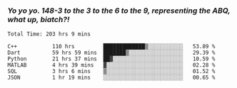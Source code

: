 ### ***Yo yo yo. 148-3 to the 3 to the 6 to the 9, representing the ABQ, what up, biatch?!***

<!--START_SECTION:waka-->

```text
Total Time: 203 hrs 9 mins

C++           110 hrs         █████████████▒░░░░░░░░░░░   53.89 %
Dart          59 hrs 59 mins  ███████▒░░░░░░░░░░░░░░░░░   29.39 %
Python        21 hrs 37 mins  ██▓░░░░░░░░░░░░░░░░░░░░░░   10.59 %
MATLAB        4 hrs 39 mins   ▓░░░░░░░░░░░░░░░░░░░░░░░░   02.28 %
SQL           3 hrs 6 mins    ▒░░░░░░░░░░░░░░░░░░░░░░░░   01.52 %
JSON          1 hr 19 mins    ░░░░░░░░░░░░░░░░░░░░░░░░░   00.65 %
```

<!--END_SECTION:waka-->

<!--
**AJMC2002/AJMC2002** is a ✨ _special_ ✨ repository because its `README.md` (this file) appears on your GitHub profile.

Here are some ideas to get you started:

- 🔭 I’m currently working on ...
- 🌱 I’m currently learning ...
- 👯 I’m looking to collaborate on ...
- 🤔 I’m looking for help with ...
- 💬 Ask me about ...
- 📫 How to reach me: ...
- 😄 Pronouns: ...
- ⚡ Fun fact: ...
-->
